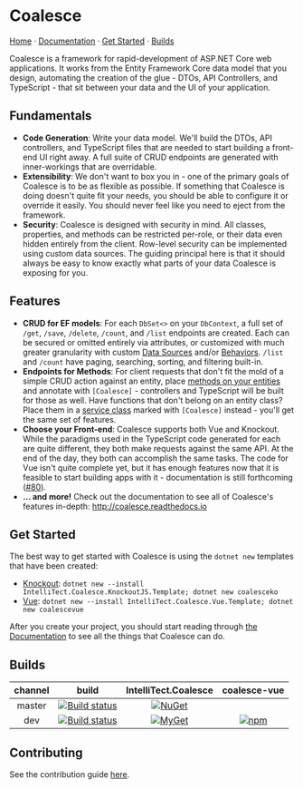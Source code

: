 # Coalesce  

[Home](http://coalesce.intellitect.com/) &middot; [Documentation](http://coalesce.readthedocs.io) &middot; [Get Started](#Get-Started) &middot; [Builds](#Builds)

Coalesce is a framework for rapid-development of ASP.NET Core web applications. It works from the Entity Framework Core data model that you design, automating the creation of the glue - DTOs, API Controllers, and TypeScript - that sit between your data and the UI of your application. 

## Fundamentals

* **Code Generation**: Write your data model. We'll build the DTOs, API controllers, and TypeScript files that are needed to start building a front-end UI right away. A full suite of CRUD endpoints are generated with inner-workings that are overridable.
* **Extensibility**: We don't want to box you in - one of the primary goals of Coalesce is to be as flexible as possible. If something that Coalesce is doing doesn't quite fit your needs, you should be able to configure it or override it easily. You should never feel like you need to eject from the framework.
* **Security**: Coalesce is designed with security in mind. All classes, properties, and methods can be restricted per-role, or their data even hidden entirely from the client. Row-level security can be implemented using custom data sources. The guiding principal here is that it should always be easy to know exactly what parts of your data Coalesce is exposing for you.

## Features

* **CRUD for EF models**: For each `DbSet<>` on your `DbContext`, a full set of `/get`, `/save`, `/delete`, `/count`, and `/list` endpoints are created. Each can be secured or omitted entirely via attributes, or customized with much greater granularity with custom [Data Sources](http://coalesce.readthedocs.io/en/latest/pages/modeling/model-components/data-sources/) and/or [Behaviors](http://coalesce.readthedocs.io/en/latest/pages/modeling/model-components/behaviors/). `/list` and `/count` have paging, searching, sorting, and filtering built-in.
* **Endpoints for Methods**: For client requests that don't fit the mold of a simple CRUD action against an entity, place [methods on your entities](http://coalesce.readthedocs.io/en/latest/pages/modeling/model-components/methods/) and annotate with `[Coalesce]` - controllers and TypeScript will be built for those as well. Have functions that don't belong on an entity class? Place them in a [service class](http://coalesce.readthedocs.io/en/latest/pages/modeling/model-types/services/) marked with `[Coalesce]` instead - you'll get the same set of features.
* **Choose your Front-end**: Coalesce supports both Vue and Knockout. While the paradigms used in the TypeScript code generated for each are quite different, they both make requests against the same API. At the end of the day, they both can accomplish the same tasks. The code for Vue isn't quite complete yet, but it has enough features now that it is feasible to start building apps with it - documentation is still forthcoming ([#80](https://github.com/IntelliTect/Coalesce/issues/80)).
* **... and more!** Check out the documentation to see all of Coalesce's features in-depth: http://coalesce.readthedocs.io

## Get Started

The best way to get started with Coalesce is using the `dotnet new` templates that have been created:

* [Knockout](https://github.com/IntelliTect/Coalesce.KnockoutJS.Template): `dotnet new --install IntelliTect.Coalesce.KnockoutJS.Template; dotnet new coalesceko`
* [Vue](https://github.com/IntelliTect/Coalesce.Vue.Template): `dotnet new --install IntelliTect.Coalesce.Vue.Template; dotnet new coalescevue`

After you create your project, you should start reading through [the Documentation](http://coalesce.readthedocs.io) to see all the things that Coalesce can do.

## Builds
|channel|build|IntelliTect.Coalesce|coalesce-vue
|:--:|:--:|:--:|:--:
|master|[![Build status](https://intellitect.visualstudio.com/Coalesce/_apis/build/status/Coalesce%20Build?branchName=dev)](https://intellitect.visualstudio.com/Coalesce/_build/latest?definitionId=64)|[![NuGet](https://img.shields.io/nuget/v/IntelliTect.Coalesce.svg)](https://www.nuget.org/packages/IntelliTect.Coalesce)
|dev|[![Build status](https://intellitect.visualstudio.com/Coalesce/_apis/build/status/Coalesce%20Build?branchName=dev)](https://intellitect.visualstudio.com/Coalesce/_build/latest?definitionId=62)|[![MyGet](https://img.shields.io/myget/intellitect-coalesce/v/IntelliTect.Coalesce.svg?label=myget)](https://www.myget.org/feed/intellitect-coalesce/package/nuget/IntelliTect.Coalesce)|[![npm](https://img.shields.io/npm/v/coalesce-vue/dev.svg)](http://google.com)


## Contributing

See the contribution guide [here](CONTRIBUTING.md).
